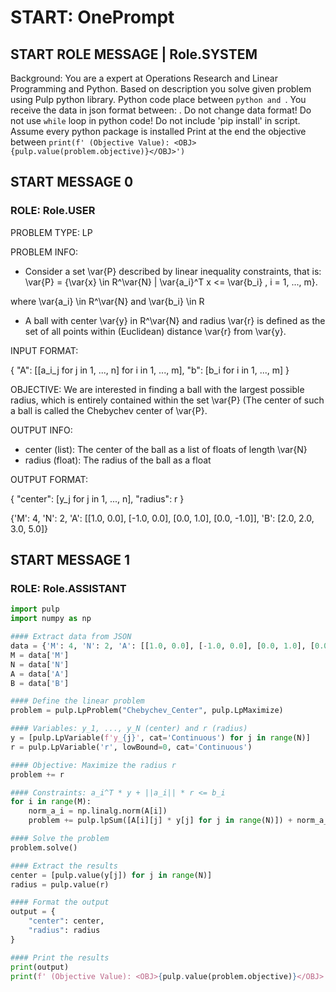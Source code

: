 # START: OnePrompt 
## START ROLE MESSAGE | Role.SYSTEM 
Background: You are a expert at Operations Research and Linear Programming and Python. Based on description you solve given problem using Pulp python library. Python code place between ```python and ```. You receive the data in json format between: <DATA></DATA>. Do not change data format! Do not use `while` loop in python code! Do not include 'pip install' in script. Assume every python package is installed Print at the end the objective between <OBJ></OBJ> `print(f' (Objective Value): <OBJ>{pulp.value(problem.objective)}</OBJ>')`  
## START MESSAGE 0 
### ROLE: Role.USER
<DESCRIPTION>

PROBLEM TYPE: LP

PROBLEM INFO: 
- Consider a set \var{P} described by linear inequality constraints, that is:
 \var{P} = {\var{x} \in R^\var{N} | \var{a_i}^T x <= \var{b_i} , i = 1, ..., m}.

where \var{a_i} \in R^\var{N} and \var{b_i} \in R

- A ball with center \var{y} in R^\var{N} and radius \var{r} is defined as the set of all points within (Euclidean) distance \var{r} from \var{y}.


INPUT FORMAT: 

{
    "A": [[a_i_j for j in 1, ..., n] for i in 1, ..., m],
    "b": [b_i for i in 1, ..., m]
}

OBJECTIVE: We are interested in finding a ball with the largest possible radius, which is entirely contained within the set \var{P} (The center of such a ball is called the Chebychev center of \var{P}.

OUTPUT INFO:

- center (list): The center of the ball as a list of floats of length \var{N}
- radius (float): The radius of the ball as a float

OUTPUT FORMAT:

{
    "center": [y_j for j in 1, ..., n],
    "radius": r
}


</DESCRIPTION>
<DATA>
{'M': 4, 'N': 2, 'A': [[1.0, 0.0], [-1.0, 0.0], [0.0, 1.0], [0.0, -1.0]], 'B': [2.0, 2.0, 3.0, 5.0]}</DATA>


## START MESSAGE 1 
### ROLE: Role.ASSISTANT
```python
import pulp
import numpy as np

#### Extract data from JSON
data = {'M': 4, 'N': 2, 'A': [[1.0, 0.0], [-1.0, 0.0], [0.0, 1.0], [0.0, -1.0]], 'B': [2.0, 2.0, 3.0, 5.0]}
M = data['M']
N = data['N']
A = data['A']
B = data['B']

#### Define the linear problem
problem = pulp.LpProblem("Chebychev_Center", pulp.LpMaximize)

#### Variables: y_1, ..., y_N (center) and r (radius)
y = [pulp.LpVariable(f'y_{j}', cat='Continuous') for j in range(N)]
r = pulp.LpVariable('r', lowBound=0, cat='Continuous')

#### Objective: Maximize the radius r
problem += r

#### Constraints: a_i^T * y + ||a_i|| * r <= b_i
for i in range(M):
    norm_a_i = np.linalg.norm(A[i])
    problem += pulp.lpSum([A[i][j] * y[j] for j in range(N)]) + norm_a_i * r <= B[i]

#### Solve the problem
problem.solve()

#### Extract the results
center = [pulp.value(y[j]) for j in range(N)]
radius = pulp.value(r)

#### Format the output
output = {
    "center": center,
    "radius": radius
}

#### Print the results
print(output)
print(f' (Objective Value): <OBJ>{pulp.value(problem.objective)}</OBJ>')
```

